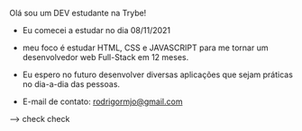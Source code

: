 Olá sou um DEV estudante na Trybe!

- Eu comecei a estudar no dia 08/11/2021
- meu foco é estudar HTML, CSS e JAVASCRIPT para me tornar um desenvolvedor web Full-Stack em 12 meses.
- Eu espero no futuro desenvolver diversas aplicações que sejam práticas no dia-a-dia das pessoas.

- E-mail de contato: rodrigormjo@gmail.com

--> check check
